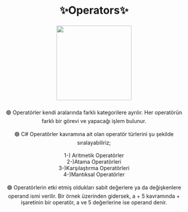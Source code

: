 <h1 align="center">✨Operators✨</h1>

###

<div align="center">
  <img height="200" src="https://s11.gifyu.com/images/S4U1v.gif](https://gifyu.com/image/S4Vz6)" />

</div>


###

<p align="center">🟢  Operatörler kendi aralarında farklı kategorilere ayrılır. Her operatörün farklı bir görevi ve yapacağı  işlem bulunur.<br> <br> 🟢 C# Operatörler kavramına ait olan operatör türlerini şu şekilde sıralayabiliriz;<br><br>1-) Aritmetik Operatörler<br>2-)Atama Operatörleri<br>3-)Karşılaştırma Operatörleri<br>4-)Mantıksal Operatörler<br><br> 🟢 Operatörlerin etki etmiş oldukları sabit değerlere ya da değişkenlere operand ismi verilir. Bir örnek üzerinden gidersek, a + 5 kavramında + işaretinin bir operatör, a ve 5 değerlerine ise operand denir.</p>

###

